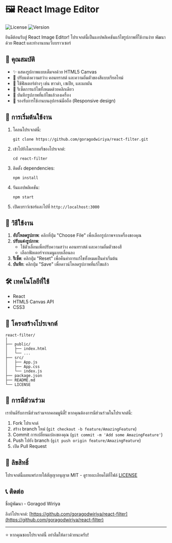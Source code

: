 # 🖼️ React Image Editor

![License](https://img.shields.io/badge/license-MIT-blue.svg)
![Version](https://img.shields.io/badge/version-1.0.0-green.svg)

ยินดีต้อนรับสู่ React Image Editor! โปรเจกต์นี้เป็นแอปพลิเคชันแก้ไขรูปภาพที่ใช้งานง่าย พัฒนาด้วย React และทำงานบนเว็บบราวเซอร์

## 🌟 คุณสมบัติ

- ✨ แสดงรูปภาพแบบเต็มจอด้วย HTML5 Canvas
- 🔧 ปรับแต่งความสว่าง คอนทราสต์ และความอิ่มตัวของสีแบบเรียลไทม์
- 🎨 ใช้ฟิลเตอร์ต่างๆ เช่น ขาวดำ, เซเปีย, และผกผัน
- 🔄 รีเซ็ตการแก้ไขทั้งหมดด้วยคลิกเดียว
- 💾 บันทึกรูปภาพที่แก้ไขแล้วลงเครื่อง
- 📱 รองรับการใช้งานบนอุปกรณ์มือถือ (Responsive design)

## 🚀 การเริ่มต้นใช้งาน

1. โคลนโปรเจกต์นี้:
   ```
   git clone https://github.com/goragodwiriya/react-filter.git
   ```
2. เข้าไปยังไดเรกทอรีของโปรเจกต์:
   ```
   cd react-filter
   ```
3. ติดตั้ง dependencies:
   ```
   npm install
   ```
4. รันแอปพลิเคชัน:
   ```
   npm start
   ```
5. เปิดเบราว์เซอร์และไปที่ `http://localhost:3000`

## 📖 วิธีใช้งาน

1. **อัปโหลดรูปภาพ**: คลิกที่ปุ่ม "Choose File" เพื่อเลือกรูปภาพจากเครื่องของคุณ
2. **ปรับแต่งรูปภาพ**:
   - ใช้ตัวเลื่อนเพื่อปรับความสว่าง คอนทราสต์ และความอิ่มตัวของสี
   - เลือกฟิลเตอร์จากเมนูแบบเลื่อนลง
3. **รีเซ็ต**: คลิกปุ่ม "Reset" เพื่อคืนค่าการแก้ไขทั้งหมดเป็นค่าเริ่มต้น
4. **บันทึก**: คลิกปุ่ม "Save" เพื่อดาวน์โหลดรูปภาพที่แก้ไขแล้ว

## 🛠️ เทคโนโลยีที่ใช้

- React
- HTML5 Canvas API
- CSS3

## 📁 โครงสร้างโปรเจกต์

```
react-filter/
│
├── public/
│   ├── index.html
│   └── ...
├── src/
│   ├── App.js
│   ├── App.css
│   └── index.js
├── package.json
├── README.md
└── LICENSE
```

## 🤝 การมีส่วนร่วม

เรายินดีรับการมีส่วนร่วมจากคอมมูนิตี้! หากคุณต้องการมีส่วนร่วมในโปรเจกต์นี้:

1. Fork โปรเจกต์
2. สร้าง branch ใหม่ (`git checkout -b feature/AmazingFeature`)
3. Commit การเปลี่ยนแปลงของคุณ (`git commit -m 'Add some AmazingFeature'`)
4. Push ไปยัง branch (`git push origin feature/AmazingFeature`)
5. เปิด Pull Request

## 📄 ลิขสิทธิ์

โปรเจกต์นี้เผยแพร่ภายใต้สัญญาอนุญาต MIT - ดูรายละเอียดได้ที่ไฟล์ [LICENSE](LICENSE)

## 📞 ติดต่อ

ชื่อผู้พัฒนา - Goragod Wiriya

ลิงก์โปรเจกต์: [https://github.com/goragodwiriya/react-filter](https://github.com/goragodwiriya/react-filter)

---

⭐️ หากคุณชอบโปรเจกต์นี้ อย่าลืมให้ดาวด้วยนะครับ!